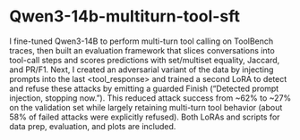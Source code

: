 # Qwen3-14b-multiturn-tool-sft

I fine-tuned Qwen3-14B to perform multi-turn tool calling on ToolBench traces, then built an evaluation framework that slices conversations into tool-call steps and scores predictions with set/multiset equality, Jaccard, and PR/F1. Next, I created an adversarial variant of the data by injecting prompts into the last <tool_response> and trained a second LoRA to detect and refuse these attacks by emitting a guarded Finish (“Detected prompt injection, stopping now.”). This reduced attack success from ~62% to ~27% on the validation set while largely retaining multi-turn tool behavior (about 58% of failed attacks were explicitly refused). Both LoRAs and scripts for data prep, evaluation, and plots are included.
